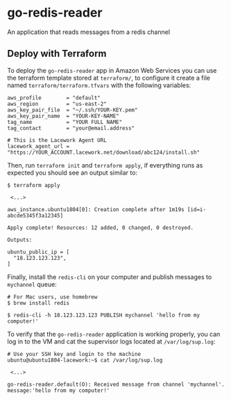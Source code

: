# go-redis-reader
An application that reads messages from a redis channel

## Deploy with Terraform
To deploy the `go-redis-reader` app in Amazon Web Services you
can use the terraform template stored at `terraform/`, to configure
it create a file named `terraform/terraform.tfvars` with the
following variables:
```
aws_profile        = "default"
aws_region         = "us-east-2"
aws_key_pair_file  = "~/.ssh/YOUR-KEY.pem"
aws_key_pair_name  = "YOUR-KEY-NAME"
tag_name           = "YOUR FULL NAME"
tag_contact        = "your@email.address"

# This is the Lacework Agent URL
lacework_agent_url = "https://YOUR_ACCOUNT.lacework.net/download/abc124/install.sh"
```

Then, run `terraform init` and `terraform apply`, if everything runs as
expected you should see an output similar to:
```
$ terraform apply

 <...>

aws_instance.ubuntu1804[0]: Creation complete after 1m19s [id=i-abcde5345f3a12345]

Apply complete! Resources: 12 added, 0 changed, 0 destroyed.

Outputs:

ubuntu_public_ip = [
  "18.123.123.123",
]
```

Finally, install the `redis-cli` on your computer and publish messages to
`mychannel` queue:
```
# For Mac users, use homebrew
$ brew install redis

$ redis-cli -h 18.123.123.123 PUBLISH mychannel 'hello from my computer!'
```

To verify that the `go-redis-reader` application is working properly, you can
log in to the VM and cat the supervisor logs located at `/var/log/sup.log`:
```
# Use your SSH key and login to the machine
ubuntu@ubuntu1804-lacework:~$ cat /var/log/sup.log

 <...>

go-redis-reader.default(O): Received message from channel 'mychannel'. message:'hello from my computer!'
```
